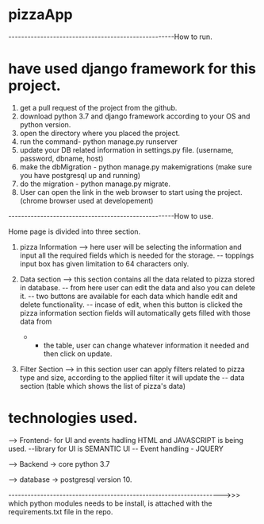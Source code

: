 # pizzaApp

----------------------------------------------------How to run.
# have used django framework for this project.

1. get a pull request of the project from the github.
2. download python 3.7 and django framework according to your OS and python version. 
3. open the directory where you placed the project.
4. run the command- python manage.py runserver
6. update your DB related information in settings.py file. (username, password, dbname, host)
5. make the dbMigration - python manage.py makemigrations (make sure you have postgresql up and running)
6. do the migration - python manage.py migrate.
7. User can open the link in the web browser to start using the project. (chrome browser used at developement)



----------------------------------------------------How to use.

Home page is divided into three section.
1. pizza Information --> here user will be selecting the information and input all the required fields which is needed for the storage.
		-- toppings input box has given limitation to 64 characters only.

2. Data section --> this section contains all the data related to pizza stored in database. 
	-- from here user can edit the data and also you can delete it.
	-- two buttons are available for each data which handle edit and delete functionality.
	-- incase of edit, when this button is clicked the pizza information section fields will automatically gets filled with those data from
	- - the table, user can change whatever information it needed and then click on update.

3. Filter Section --> in this section user can apply filters related to pizza type and size, according to the applied filter it will update the 
	-- data section (table which shows the list of pizza's data)


# technologies used.
--> Frontend- for UI and events hadling HTML and JAVASCRIPT is being used. 
	--library for UI is SEMANTIC UI
	-- Event handling - JQUERY

--> Backend -> core python 3.7

--> database -> postgresql version 10.

------------------------------------------------------------------->>>
which python modules needs to be install, is attached with the 
requirements.txt file in the repo.
